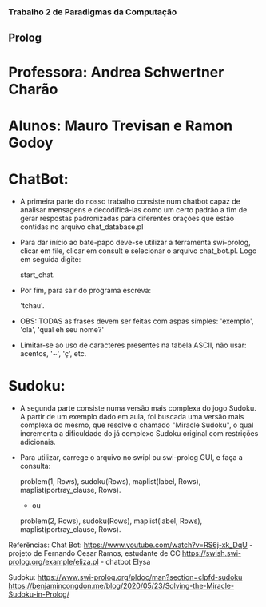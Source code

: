 ### Trabalho 2 de Paradigmas da Computação
## Prolog

# Professora: Andrea Schwertner Charão
# Alunos: Mauro Trevisan e Ramon Godoy

# ChatBot:

* A primeira parte do nosso trabalho consiste num chatbot capaz de analisar mensagens e decodificá-las como um certo padrão a fim de gerar respostas padronizadas para diferentes orações que estão contidas no arquivo chat_database.pl
* Para dar início ao bate-papo deve-se utilizar a ferramenta swi-prolog, clicar em file, clicar em consult e selecionar o arquivo chat_bot.pl. Logo em seguida digite: 
    
    start_chat. 
    
* Por fim, para sair do programa escreva: 

    'tchau'.

* OBS: TODAS as frases devem ser feitas com aspas simples: 'exemplo', 'ola', 'qual eh seu nome?'
* Limitar-se ao uso de caracteres presentes na tabela ASCII, não usar: acentos, '~', 'ç', etc.  

# Sudoku:

* A segunda parte consiste numa versão mais complexa do jogo Sudoku. A partir de um exemplo dado em aula, 
foi buscada uma versão mais complexa do mesmo, que resolve o chamado "Miracle Sudoku", o qual incrementa a dificuldade
do já complexo Sudoku original com restrições adicionais.
* Para utilizar, carrege o arquivo no swipl ou swi-prolog GUI, e faça a consulta:

    problem(1, Rows), sudoku(Rows), maplist(label, Rows), maplist(portray_clause, Rows). 

   * ou

    problem(2, Rows), sudoku(Rows), maplist(label, Rows), maplist(portray_clause, Rows).

Referências:
Chat Bot:
    https://www.youtube.com/watch?v=RS6j-xk_DqU - projeto de Fernando Cesar Ramos, estudante de CC
    https://swish.swi-prolog.org/example/eliza.pl - chatbot Elysa  

Sudoku:
    https://www.swi-prolog.org/pldoc/man?section=clpfd-sudoku
    https://benjamincongdon.me/blog/2020/05/23/Solving-the-Miracle-Sudoku-in-Prolog/